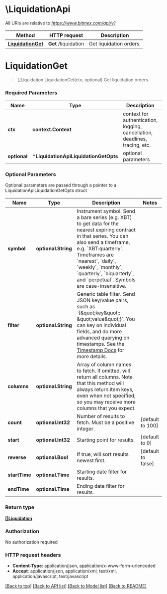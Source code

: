 # \LiquidationApi

All URIs are relative to *https://www.bitmex.com/api/v1*

Method | HTTP request | Description
------------- | ------------- | -------------
[**LiquidationGet**](LiquidationApi.md#LiquidationGet) | **Get** /liquidation | Get liquidation orders.


# **LiquidationGet**
> []Liquidation LiquidationGet(ctx, optional)
Get liquidation orders.

### Required Parameters

Name | Type | Description  | Notes
------------- | ------------- | ------------- | -------------
 **ctx** | **context.Context** | context for authentication, logging, cancellation, deadlines, tracing, etc.
 **optional** | ***LiquidationApiLiquidationGetOpts** | optional parameters | nil if no parameters

### Optional Parameters
Optional parameters are passed through a pointer to a LiquidationApiLiquidationGetOpts struct

Name | Type | Description  | Notes
------------- | ------------- | ------------- | -------------
 **symbol** | **optional.String**| Instrument symbol. Send a bare series (e.g. XBT) to get data for the nearest expiring contract in that series.  You can also send a timeframe, e.g. &#x60;XBT:quarterly&#x60;. Timeframes are &#x60;nearest&#x60;, &#x60;daily&#x60;, &#x60;weekly&#x60;, &#x60;monthly&#x60;, &#x60;quarterly&#x60;, &#x60;biquarterly&#x60;, and &#x60;perpetual&#x60;.  Symbols are case-insensitive. | 
 **filter** | **optional.String**| Generic table filter. Send JSON key/value pairs, such as &#x60;{\&quot;key\&quot;: \&quot;value\&quot;}&#x60;. You can key on individual fields, and do more advanced querying on timestamps. See the [Timestamp Docs](https://www.bitmex.com/app/restAPI#Timestamp-Filters) for more details. | 
 **columns** | **optional.String**| Array of column names to fetch. If omitted, will return all columns.  Note that this method will always return item keys, even when not specified, so you may receive more columns that you expect. | 
 **count** | **optional.Int32**| Number of results to fetch. Must be a positive integer. | [default to 100]
 **start** | **optional.Int32**| Starting point for results. | [default to 0]
 **reverse** | **optional.Bool**| If true, will sort results newest first. | [default to false]
 **startTime** | **optional.Time**| Starting date filter for results. | 
 **endTime** | **optional.Time**| Ending date filter for results. | 

### Return type

[**[]Liquidation**](Liquidation.md)

### Authorization

No authorization required

### HTTP request headers

 - **Content-Type**: application/json, application/x-www-form-urlencoded
 - **Accept**: application/json, application/xml, text/xml, application/javascript, text/javascript

[[Back to top]](#) [[Back to API list]](../README.md#documentation-for-api-endpoints) [[Back to Model list]](../README.md#documentation-for-models) [[Back to README]](../README.md)

